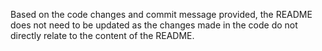 Based on the code changes and commit message provided, the README does not need to be updated as the changes made in the code do not directly relate to the content of the README.